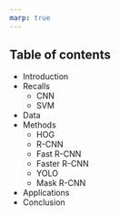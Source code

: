 ```yaml
---
marp: true
---
```


## Table of contents
- Introduction
- Recalls
    - CNN
    - SVM
- Data
- Methods
    - HOG
    - R-CNN
    - Fast R-CNN
    - Faster R-CNN
    - YOLO
    - Mask R-CNN
- Applications
- Conclusion